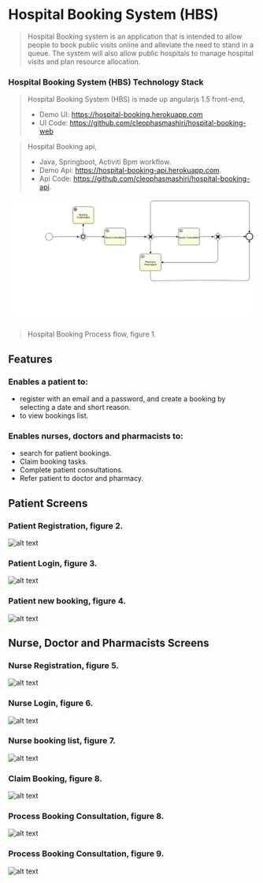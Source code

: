 # Hospital Booking System (HBS)
>Hospital Booking system is an application that is intended to allow people to book public visits online and alleviate the need to stand in a queue. The system will also allow public hospitals to manage hospital visits and plan resource allocation. 

### Hospital Booking System (HBS) Technology Stack
> Hospital Booking System (HBS) is made up angularjs 1.5 front-end, 
> * Demo UI: https://hospital-booking.herokuapp.com
> * UI Code: https://github.com/cleophasmashiri/hospital-booking-web

> Hospital Booking api,
> * Java, Springboot, Activiti Bpm workflow.
> * Demo Api: https://hospital-booking-api.herokuapp.com.
> * Api Code: https://github.com/cleophasmashiri/hospital-booking-api.
 
![alt text](/docs/hospitalBookingProcess.jpg)
>Hospital Booking Process flow, figure 1.

## Features
### Enables a patient to:
* register with an email and a password, and create a booking by selecting a date and short reason.
* to view bookings list.

### Enables nurses, doctors and pharmacists to:
* search for patient bookings.
* Claim booking tasks.
* Complete patient consultations.
* Refer patient to doctor and pharmacy.

## Patient Screens

### Patient Registration, figure 2.
![alt text](/docs/screen_dumps/patient_register.png)

### Patient Login, figure 3.
![alt text](/docs/screen_dumps/patient_login.png)

### Patient new booking, figure 4.
![alt text](/docs/screen_dumps/patient_new_booking.png)


## Nurse, Doctor and Pharmacists Screens

### Nurse Registration, figure 5.
![alt text](/docs/screen_dumps/nurse_register.png)

### Nurse Login, figure 6.
![alt text](/docs/screen_dumps/nurse_login.png)

### Nurse booking list, figure 7.
![alt text](/docs/screen_dumps/nurse_bookings.png)

### Claim Booking, figure 8.
![alt text](/docs/screen_dumps/process_booking_nurse_claim.png)

### Process Booking Consultation, figure 8.
![alt text](/docs/screen_dumps/nurse_complete_booking.png)

### Process Booking Consultation, figure 9.
![alt text](/docs/screen_dumps/nurse_complete_booking2.png)





